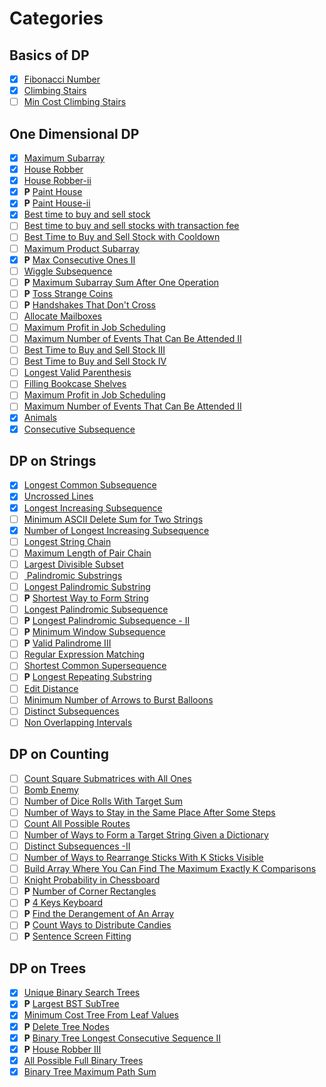 # Categories

## Basics of DP

- [x] [Fibonacci Number](https://leetcode.com/problems/fibonacci-number/)
- [x] [Climbing Stairs](https://leetcode.com/problems/climbing-stairs)
- [ ] [Min Cost Climbing Stairs](https://leetcode.com/problems/min-cost-climbing-stairs/)

## One Dimensional DP

- [x] [Maximum Subarray](https://leetcode.com/problems/maximum-subarray/)
- [x] [House Robber](https://leetcode.com/problems/house-robber/)
- [x] [House Robber-ii](https://leetcode.com/problems/house-robber-ii/)
- [x] **P** [Paint House](https://leetcode.com/problems/paint-house/)
- [x] **P** [Paint House-ii](https://leetcode.com/problems/paint-house-ii/)
- [x] [Best time to buy and sell stock](https://leetcode.com/problems/best-time-to-buy-and-sell-stock/)
- [ ] [Best time to buy and sell stocks with transaction fee](https://leetcode.com/problems/best-time-to-buy-and-sell-stock-with-transaction-fee/)
- [ ] [Best Time to Buy and Sell Stock with Cooldown](https://leetcode.com/problems/best-time-to-buy-and-sell-stock-with-cooldown/)
- [ ] [Maximum Product Subarray](https://leetcode.com/problems/maximum-product-subarray/)
- [x] **P** [Max Consecutive Ones II](https://leetcode.com/problems/max-consecutive-ones-ii/description/)
- [ ] [Wiggle Subsequence](https://leetcode.com/problems/wiggle-subsequence/)
- [ ] **P** [Maximum Subarray Sum After One Operation](https://leetcode.com/problems/maximum-subarray-sum-after-one-operation/)
- [ ] **P** [Toss Strange Coins](https://leetcode.com/problems/toss-strange-coins/)
- [ ] **P** [Handshakes That Don't Cross](https://leetcode.com/problems/handshakes-that-dont-cross/description/)
- [ ] [Allocate Mailboxes](https://leetcode.com/problems/allocate-mailboxes)
- [ ] [Maximum Profit in Job Scheduling](https://leetcode.com/problems/maximum-profit-in-job-scheduling/)
- [ ] [Maximum Number of Events That Can Be Attended II](https://leetcode.com/problems/maximum-number-of-events-that-can-be-attended-ii/)
- [ ] [Best Time to Buy and Sell Stock III](https://leetcode.com/problems/best-time-to-buy-and-sell-stock-iii/)
- [ ] [Best Time to Buy and Sell Stock IV](https://leetcode.com/problems/best-time-to-buy-and-sell-stock-iv/)
- [ ] [Longest Valid Parenthesis](https://leetcode.com/problems/longest-valid-parentheses/)
- [ ] [Filling Bookcase Shelves](https://leetcode.com/problems/filling-bookcase-shelves/)
- [ ] [Maximum Profit in Job Scheduling](https://leetcode.com/problems/maximum-profit-in-job-scheduling/)
- [ ] [Maximum Number of Events That Can Be Attended II](https://leetcode.com/problems/maximum-number-of-events-that-can-be-attended-ii/)
- [x] [Animals](https://codeforces.com/contest/35/)
- [x] [Consecutive Subsequence](https://codeforces.com/problemset/problem/977/F)

## DP on Strings

- [x] [Longest Common Subsequence](https://leetcode.com/problems/longest-common-subsequence/)
- [x] [Uncrossed Lines](https://leetcode.com/problems/uncrossed-lines/)
- [x] [Longest Increasing Subsequence](https://leetcode.com/problems/longest-increasing-subsequence/)
- [ ] [Minimum ASCII Delete Sum for Two Strings](https://leetcode.com/problems/minimum-ascii-delete-sum-for-two-strings/)
- [x] [Number of Longest Increasing Subsequence](https://leetcode.com/problems/number-of-longest-increasing-subsequence/)
- [ ] [Longest String Chain](https://leetcode.com/problems/longest-string-chain/description/)
- [ ] [Maximum Length of Pair Chain](https://leetcode.com/problems/maximum-length-of-pair-chain/)
- [ ] [Largest Divisible Subset](https://leetcode.com/problems/largest-divisible-subset/)
- [ ] [ Palindromic Substrings](https://leetcode.com/problems/palindromic-substrings/)
- [ ] [Longest Palindromic Substring](https://leetcode.com/problems/longest-palindromic-substring/)
- [ ] **P** [Shortest Way to Form String](https://leetcode.com/problems/shortest-way-to-form-string/)
- [ ] [Longest Palindromic Subsequence](https://leetcode.com/problems/longest-palindromic-subsequence/)
- [ ] **P** [Longest Palindromic Subsequence - II](https://leetcode.com/problems/longest-palindromic-subsequence-ii/)
- [ ] **P** [Minimum Window Subsequence](https://leetcode.com/problems/minimum-window-subsequence/)
- [ ] **P** [Valid Palindrome III](https://leetcode.com/problems/valid-palindrome-iii/)
- [ ] [Regular Expression Matching](https://leetcode.com/problems/regular-expression-matching/)
- [ ] [Shortest Common Supersequence](https://leetcode.com/problems/shortest-common-supersequence/)
- [ ] **P** [Longest Repeating Substring](https://leetcode.com/problems/longest-repeating-substring/)
- [ ] [Edit Distance](https://leetcode.com/problems/edit-distance/)
- [ ] [Minimum Number of Arrows to Burst Balloons](https://leetcode.com/problems/minimum-number-of-arrows-to-burst-balloons/)
- [ ] [Distinct Subsequences](https://leetcode.com/problems/distinct-subsequences/)
- [ ] [Non Overlapping Intervals](https://leetcode.com/problems/non-overlapping-intervals/)

## DP on Counting

- [ ] [Count Square Submatrices with All Ones](https://leetcode.com/problems/count-square-submatrices-with-all-ones/)
- [ ] [Bomb Enemy](https://leetcode.com/problems/bomb-enemy/)
- [ ] [Number of Dice Rolls With Target Sum](https://leetcode.com/problems/number-of-dice-rolls-with-target-sum/)
- [ ] [Number of Ways to Stay in the Same Place After Some Steps](https://leetcode.com/problems/number-of-ways-to-stay-in-the-same-place-after-some-steps/)
- [ ] [Count All Possible Routes](https://leetcode.com/problems/count-all-possible-routes/)
- [ ] [Number of Ways to Form a Target String Given a Dictionary](https://leetcode.com/problems/number-of-ways-to-form-a-target-string-given-a-dictionary/)
- [ ] [Distinct Subsequences -II](https://leetcode.com/problems/distinct-subsequences-ii/)
- [ ] [Number of Ways to Rearrange Sticks With K Sticks Visible](https://leetcode.com/problems/number-of-ways-to-rearrange-sticks-with-k-sticks-visible/)
- [ ] [Build Array Where You Can Find The Maximum Exactly K Comparisons](https://leetcode.com/problems/build-array-where-you-can-find-the-maximum-exactly-k-comparisons/)
- [ ] [Knight Probability in Chessboard](https://leetcode.com/problems/knight-probability-in-chessboard/)
- [ ] **P** [Number of Corner Rectangles](https://leetcode.com/problems/number-of-corner-rectangles/)
- [ ] **P** [4 Keys Keyboard](https://leetcode.com/problems/4-keys-keyboard/)
- [ ] **P** [Find the Derangement of An Array](https://leetcode.com/problems/find-the-derangement-of-an-array/)
- [ ] **P** [Count Ways to Distribute Candies](https://leetcode.com/problems/count-ways-to-distribute-candies/)
- [ ] **P** [Sentence Screen Fitting](https://leetcode.com/problems/sentence-screen-fitting/)

## DP on Trees

- [x] [Unique Binary Search Trees](https://leetcode.com/problems/unique-binary-search-trees/description/)
- [x] **P** [Largest BST SubTree](https://leetcode.com/problems/largest-bst-subtree/description/)
- [x] [Minimum Cost Tree From Leaf Values](https://leetcode.com/problems/minimum-cost-tree-from-leaf-values/)
- [x] **P** [Delete Tree Nodes](https://leetcode.com/problems/delete-tree-nodes/)
- [x] **P** [Binary Tree Longest Consecutive Sequence II](https://leetcode.com/problems/binary-tree-longest-consecutive-sequence-ii/)
- [x] **P** [House Robber III](https://leetcode.com/problems/house-robber-iii/description/)
- [x] [All Possible Full Binary Trees](https://leetcode.com/problems/all-possible-full-binary-trees/description/)
- [x] [Binary Tree Maximum Path Sum](https://leetcode.com/problems/binary-tree-maximum-path-sum/)
